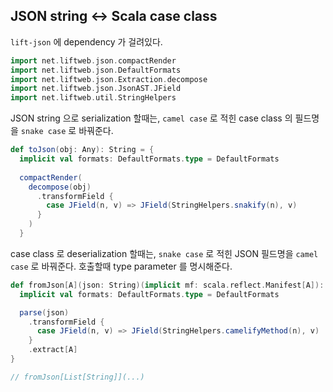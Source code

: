 ## JSON string <-> Scala case class

`lift-json` 에 dependency 가 걸려있다.

```scala
import net.liftweb.json.compactRender
import net.liftweb.json.DefaultFormats
import net.liftweb.json.Extraction.decompose
import net.liftweb.json.JsonAST.JField
import net.liftweb.util.StringHelpers
```

JSON string 으로 serialization 할때는, `camel case` 로 적힌 case class 의 필드명을 `snake case` 로 바꿔준다.

```scala
def toJson(obj: Any): String = {
  implicit val formats: DefaultFormats.type = DefaultFormats
  
  compactRender(
    decompose(obj)
      .transformField {
        case JField(n, v) => JField(StringHelpers.snakify(n), v)
      }
    )
  }
```

case class 로 deserialization 할때는, `snake case` 로 적힌 JSON 필드명을 `camel case` 로 바꿔준다. 호출할때 type parameter 를 명시해준다.

```scala
def fromJson[A](json: String)(implicit mf: scala.reflect.Manifest[A]): A = {
  implicit val formats: DefaultFormats.type = DefaultFormats

  parse(json)
    .transformField {
      case JField(n, v) => JField(StringHelpers.camelifyMethod(n), v)
    }
    .extract[A]
}

// fromJson[List[String]](...)
```